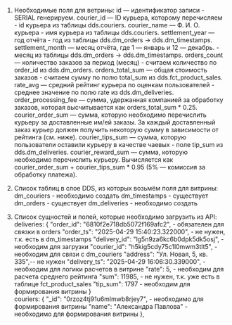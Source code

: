 1. Необходимые поля для ветрины:
    id — идентификатор записи - SERIAL генерируем.
    courier_id — ID курьера, которому перечисляем - id курьера из таблицы dds.couriers.
    courier_name — Ф. И. О. курьера - имя курьера из таблицы dds.couriers.
    settlement_year — год отчёта - год из таблицы dds.dm_orders -> dds.dm_timestamps.
    settlement_month — месяц отчёта, где 1 — январь и 12 — декабрь. - месяц из таблицы dds.dm_orders -> dds.dm_timestamps.
    orders_count — количество заказов за период (месяц) - считаем количество по order_id из dds.dm_orders.
    orders_total_sum — общая стоимость заказов - считаем сумму по полю total_sum из dds.fct_product_sales.
    rate_avg — средний рейтинг курьера по оценкам пользователей - среднее значение по полю rate из dds.dm_deliveries. 
    order_processing_fee — сумма, удержанная компанией за обработку заказов, которая высчитывается как orders_total_sum * 0.25.
    courier_order_sum — сумма, которую необходимо перечислить курьеру за доставленные им/ей заказы. За каждый доставленный заказ курьер должен получить некоторую сумму в зависимости от рейтинга (см. ниже).
    courier_tips_sum — сумма, которую пользователи оставили курьеру в качестве чаевых - поле tip_sum из dds.dm_deliveries.
    courier_reward_sum — сумма, которую необходимо перечислить курьеру. Вычисляется как courier_order_sum + courier_tips_sum * 0.95 (5% — комиссия за обработку платежа).

2. Список таблиц в слое DDS, из которых возьмём поля для витрины:
    dm_couriers - необходимо создать
    dm_timestamps - существует
    dm_orders - существует
    dm_deliveries - необходимо создать

3. Список сущностей и полей, которые необходимо загрузить из API:
    deliveries: 
        {
            "order_id": "6810f2e718db5072f169afc2", - обязателен для связки в orders
            "order_ts": "2025-04-29 15:40:23.322000", - не нужен, т.к. есть в dm_timestamps
            "delivery_id": "lg5n9za6kc6b0dpk5dk5osj", - необходим для загрузки
            "courier_id": "h5kig5cdy75c1l0mwm3tlt5", - необходим для связи с dm_couriers
            "address": "Ул. Новая, 5, кв. 335",-- не нужен
            "delivery_ts": "2025-04-29 16:06:30.339000", - необходим для логики расчетов в витрине
            "rate": 5, - необходим для расчета среднего рейтинга
            "sum": 11985, - не нужен, т.к. уже есть в таблице fct_product_sales
            "tip_sum": 1797 - необходим для формирования витрины
        }   
    couriers: 
        {
            "_id": "0rzoz4tj91u6mlmwb8rjey7", - необходимо для формирования витрины
            "name": "Александра Павлова" - необходимо для формирования витрины
        },
